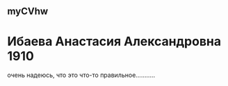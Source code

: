 ## myCVhw
# Ибаева Анастасия Александровна 1910 
очень надеюсь, что это что-то правильное...........
